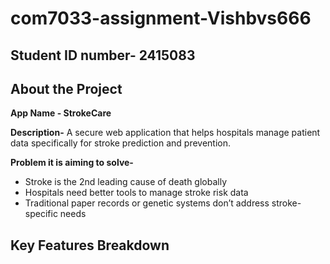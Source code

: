# com7033-assignment-Vishbvs666
## Student ID number- 2415083
## About the Project
**App Name - StrokeCare**

**Description-** A secure web application that helps hospitals manage patient data specifically for stroke prediction and prevention. 

**Problem it is aiming to solve-** 
- Stroke is the 2nd leading cause of death globally 
- Hospitals need better tools to manage stroke risk data
- Traditional paper records or genetic systems don’t address stroke-specific needs

## Key Features Breakdown
